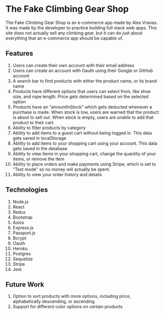 # The Fake Climbing Gear Shop

The Fake Climbing Gear Shop is an e-commerce app made by Alex Vranas. It was made by the developer to practice building full stack web apps. This site does not actually sell any climbing gear, but it can do just about everything that an e-commerce app should be capable of.

## Features
1. Users can create their own account with their email address
2. Users can create an account with Oauth using their Google or GitHub account
3. A search bar to find products with either the product name, or its brand name
4. Products have different options that users can select from, like shoe size, and rope length. Price gets determined based on the selected option
5. Products have an "amountInStock" which gets deducted whenever a purchase is made. When stock is low, users are warned that the product is about to sell out. When stock is empty, users are unable to add that product to their cart.
6. Ability to filter products by category
7. Ability to add items to a guest cart without being logged in. This data gets saved in localStorage
8. Ability to add items to your shopping cart using your account. This data gets saved in the database
9. Ability to view items in your shopping cart, change the quantity of your items, or remove the item
10. Ability to place orders and make payments using Stripe, which is set to "Test mode" so no money will actually be spent.
11. Ability to view your order history and details

## Technologies
1. Node.js
2. React
3. Redux
4. Bootstrap
5. Axios
6. Express.js
7. Passport.js
8. Bcrypt
9. Oauth
10. Heroku
11. Postgres
12. Sequelize
13. Stripe
14. Jest

## Future Work
1. Option to sort products with more options, including price, alphabetically descending, or ascending
2. Support for different color options on certain products

